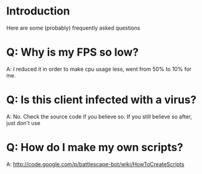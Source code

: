 # Introduction #

Here are some (probably) frequently asked questions


# Q: Why is my FPS so low? #
A: I reduced it in order to make cpu usage less, went from 50% to 10% for me.

# Q: Is this client infected with a virus? #
A: No. Check the source code if you believe so. If you still believe so after, just don't use

# Q: How do I make my own scripts? #
A: http://code.google.com/p/battlescape-bot/wiki/HowToCreateScripts
